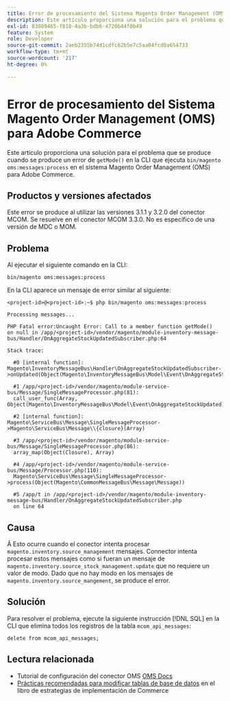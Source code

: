 ```yaml
---
title: Error de procesamiento del Sistema Magento Order Management (OMS) para Adobe Commerce
description: Este artículo proporciona una solución para el problema que se produce cuando se produce un error "getMode()" en la CLI que ejecuta "bin/magento oms:messages:process" en el sistema Magento Order Management (OMS) para Adobe Commerce.
exl-id: 83089465-f810-4a3b-bdb6-4720b44f0b49
feature: System
role: Developer
source-git-commit: 2aeb2355b74d1cdfc62b5e7c5aa04fcd0a654733
workflow-type: tm+mt
source-wordcount: '217'
ht-degree: 0%

---
```


# Error de procesamiento del Sistema Magento Order Management (OMS) para Adobe Commerce

Este artículo proporciona una solución para el problema que se produce cuando se produce un error de `getMode()` en la CLI que ejecuta `bin/magento oms:messages:process` en el sistema Magento Order Management (OMS) para Adobe Commerce.

## Productos y versiones afectados

Este error se produce al utilizar las versiones 3.1.1 y 3.2.0 del conector MCOM. Se resuelve en el conector MCOM 3.3.0. No es específico de una versión de MDC o MOM.

## Problema

Al ejecutar el siguiente comando en la CLI:

`bin/magento oms:messages:process`

En la CLI aparece un mensaje de error similar al siguiente:

```
<project-id>@<project-id>:~$ php bin/magento oms:messages:process

Processing messages...

PHP Fatal error:Uncaught Error: Call to a member function getMode()
on null in /app/<project-id>/vendor/magento/module-inventory-message-bus/Handler/OnAggregateStockUpdatedSubscriber.php:64

Stack trace:

  #0 [internal function]: Magento\InventoryMessageBus\Handler\OnAggregateStockUpdatedSubscriber->onUpdated(Object(Magento\InventoryMessageBus\Model\Event\OnAggregateStockUpdated))

  #1 /app/<project-id>/vendor/magento/module-service-bus/Message/SingleMessageProcessor.php(81):
  call_user_func(Array, Object(Magento\InventoryMessageBus\Model\Event\OnAggregateStockUpdated))

  #2 [internal function]: Magento\ServiceBus\Message\SingleMessageProcessor->Magento\ServiceBus\Message\\{closure}(Array)

  #3 /app/<project-id>/vendor/magento/module-service-bus/Message/SingleMessageProcessor.php(86):
  array_map(Object(Closure), Array)

  #4 /app/<project-id>/vendor/magento/module-service-bus/Message/Processor.php(110):
  Magento\ServiceBus\Message\SingleMessageProcessor->process(Object(Magento\CommonMessageBus\Message\Message))

  #5 /app/t in /app/<project-id>/vendor/magento/module-inventory-message-bus/Handler/OnAggregateStockUpdatedSubscriber.php
  on line 64
```

## Causa

Â
Esto ocurre cuando el conector intenta procesar `magento.inventory.source_management` mensajes. Connector intenta procesar estos mensajes como si fueran un mensaje de `magento.inventory.source_stock_management.update` que no requiere un valor de modo. Dado que no hay modo en los mensajes de `magento.inventory.source_mangement`, se produce el error.

## Solución

Para resolver el problema, ejecute la siguiente instrucción [!DNL SQL] en la CLI que elimina todos los registros de la tabla `mcom_api_messages`:

`delete from mcom_api_messages;`

## Lectura relacionada

* Tutorial de configuración del conector OMS [OMS Docs](https://commerce-docs.github.io/oms-documentation-archive/integration/connector/setup-tutorial/)
* [Prácticas recomendadas para modificar tablas de base de datos](https://experienceleague.adobe.com/es/docs/commerce-operations/implementation-playbook/best-practices/development/modifying-core-and-third-party-tables#why-adobe-recommends-avoiding-modifications) en el libro de estrategias de implementación de Commerce
